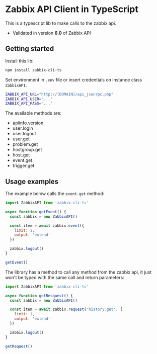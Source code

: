 # Zabbix API Client in TypeScript

This is a typescript lib to make calls to the zabbix api.

- Validated in version **6.0** of Zabbix API

## Getting started

Install this lib:

```bash
npm install zabbix-cli-ts
```

Set environment in `.env` file or insert credentials on instance class `ZabbixAPI`.

```bash
ZABBIX_API_URL="http://[DOMAIN]/api_jsonrpc.php"
ZABBIX_API_USER="..."
ZABBIX_API_PASS="..."
```

The available methods are:

- apiinfo.version
- user.login
- user.logout
- user.get
- problem.get
- hostgroup.get
- host.get
- event.get
- trigger.get

## Usage examples

The example below calls the `event.get` method:

```js
import ZabbixAPI from 'zabbix-cli-ts'

async function getEvent() {
  const zabbix = new ZabbixAPI()

  const item = await zabbix.event({
    limit: 1,
    output: 'extend'
  })

  zabbix.logout()
}

getEvent()
```

The library has a method to call any method from the zabbix api, it just won't be typed with the same call and return parameters:

```js
import ZabbixAPI from 'zabbix-cli-ts'

async function getResquest() {
  const zabbix = new ZabbixAPI()

  const item = await zabbix.request('history.get', {
    limit: 1,
    output: 'extend'
  })

  zabbix.logout()
}

getRequest()
```
